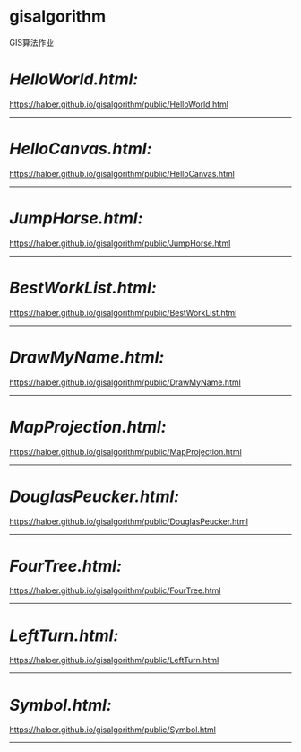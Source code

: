 # gisalgorithm
GIS算法作业

**_HelloWorld.html:_**
======================
https://haloer.github.io/gisalgorithm/public/HelloWorld.html
***
**_HelloCanvas.html:_**
======================
https://haloer.github.io/gisalgorithm/public/HelloCanvas.html
***
**_JumpHorse.html:_**
======================
https://haloer.github.io/gisalgorithm/public/JumpHorse.html
***
**_BestWorkList.html:_**
======================
https://haloer.github.io/gisalgorithm/public/BestWorkList.html
***
**_DrawMyName.html:_**
======================
https://haloer.github.io/gisalgorithm/public/DrawMyName.html
***
**_MapProjection.html:_**
======================
https://haloer.github.io/gisalgorithm/public/MapProjection.html
***
**_DouglasPeucker.html:_**
======================
https://haloer.github.io/gisalgorithm/public/DouglasPeucker.html
***
**_FourTree.html:_**
======================
https://haloer.github.io/gisalgorithm/public/FourTree.html
***
**_LeftTurn.html:_**
======================
https://haloer.github.io/gisalgorithm/public/LeftTurn.html
***
**_Symbol.html:_**
======================
https://haloer.github.io/gisalgorithm/public/Symbol.html
***
